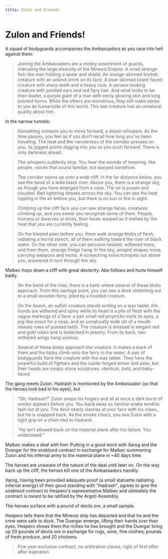 ```yaml
---
title: Zulon and Friends
---
```



# Zulon and Friends!
A squad of bodyguards accompanies the Ambassadors as you race into hell against them: 

> Joining the Ambassadors are a motley assortment of guards, indicating the large diversity of the Mineosi Empire. A small strange fish-like man holding a spear and shield. An orange-skinned brutish creature with an unkind smirk on its face. A blue-skinned lizard-faced creature with sharp teeth and a heavy club. A serious-looking creature with pointed ears and red fiery hair. And what looks to be their leader, a purple giant of a man with eerily glowing skin and long pointed horns. While the others are monstrous, they still make sense to you as humanoids of this world. This last creature has an unnatural quality about him.

In the narrow tunnels: 

> Something compels you to move forward, a dozen whispers. As the time passes, you feel as if you don’t recall how long you’ve been traveling. The heat and the narrowness of the corridor presses on you, its jagged points digging into you as you push forward. There is only darkness ahead.

> The whispers suddenly stop. You hear the sounds of moaning, like people, voices that sound familiar, but warped somehow.
> 
> The corridor opens up onto a wide cliff. In the far distance below, you see the bend of a wide black river. Above you, there is a strange sky, as though you have emerged from a cave. The air is purple and clouded. Red lightning streaks across the sky. You can see the heat rippling in the air before you, but there is no sun or fire in sight.
> 
> Climbing up the cliff face you can see strange faces, creatures climbing up, and you swear you recognize some of them. People, humans or dwarves or elves, their faces warped as if melted by the heat that you are currently feeling.
>  
>  On the blasted plain before you, there walk strange blobs of flesh, radiating a horrid stench, all of them walking toward the river of black water. On the other side, you can perceive twisted, withered trees, and from them, strange things hang. In the sky, winged shapes move, carrying weapons and horns. A screeching noise trumpets out above you, answered in turn through the sky.

Malbec hops down a cliff with great dexterity. Abe follows and hurts himself badly. 

> On the bend of the river, there is a bank where several of these blobs approach. From this vantage point, you can see a dock stretching out to a small wooden ferry, plied by a hooded creature.
> 
> On the beach, an oafish creature stands writing on a wax tablet. His hands are withered and spiny while its head is a pile of flesh with the vague markings of a face: a pair small red pinpricks mark its eyes, a pig-like snout for a nose, and an unnaturally wide slit of a mouth reveals rows of pointed teeth. The creature is dressed in elegant red and gold robes and is bedecked in jewelry. From its back, two withered wings hang useless. 
> 
> Several of these blobs approach the creature. It makes a mark of them and the blobs climb onto the ferry in the water. A pair of bodyguards flank the creature with the wax tablet. They have the powerful build of fighters and the castle-forged armor and axes, but their heads are simply stone sculptures: identical, bald, and baby-faced.

The gang meets Zulon. Hadrash is mentioned by the Ambassador (so that the heroes look bad in his eyes), but

> “Oh, Hadrash?” Zulon snaps his fingers and all at once a dark burst of smoke appears before you. You back away as familiar snake tendrils lash out at you. The devil nearly slashes at your face with his claws, but he is snapped back. As the smoke clears, you see Zulon with a tight grip on a chain tied to Hadrash.
> 
> “He isn’t allowed back on the material plane after his failure. You understand.”

Malbec makes a deal with him: Putting in a good word with Xarog and the Duergar for the sirablood contract in exchange for Malbec summoning Zulon and his infernal army to the material plane in ~40 days time. 

The heroes are unaware of the nature of the deal until later on. On the way back up the cliff, the heroes kill one of the Ambassadors handily. 

Xarog, having been provided adequate proof (a small statuette radiating infernal energy) of their good standing with "Hadrash", agrees to give the sirablood contract to Hespero's representative Malbec and ultimately the contract is meant to be ratified by the Argoti Assembly. 

The heroes surface with a pound of devils ore, a small sample. 

Hespero tells them that the Mineosi ship has departed and that he and the crew were safe to dock. The Duergar emerge, lifting their hands over their eyes. Hespero shows them the riches he has brought and the Duergar bring up 20 pounds of devils ore in exchange for rugs, wine, fine clothes, pounds of fresh produce, and 20 chickens.

> Five year exclusive contract, no arbitration clause, right of first offer after expiration
